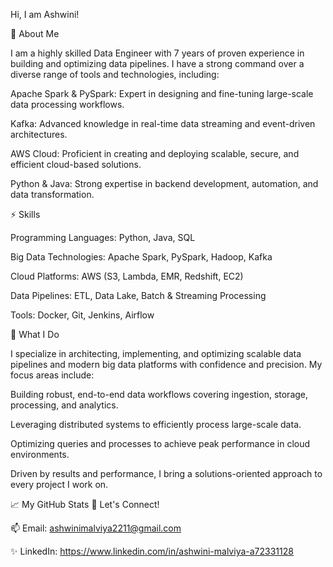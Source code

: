 Hi, I am Ashwini!

🌟 About Me

I am a highly skilled Data Engineer with 7 years of proven experience in building and optimizing data pipelines. I have a strong command over a diverse range of tools and technologies, including:

Apache Spark & PySpark: Expert in designing and fine-tuning large-scale data processing workflows.

Kafka: Advanced knowledge in real-time data streaming and event-driven architectures.

AWS Cloud: Proficient in creating and deploying scalable, secure, and efficient cloud-based solutions.

Python & Java: Strong expertise in backend development, automation, and data transformation.

⚡ Skills

Programming Languages: Python, Java, SQL

Big Data Technologies: Apache Spark, PySpark, Hadoop, Kafka

Cloud Platforms: AWS (S3, Lambda, EMR, Redshift, EC2)

Data Pipelines: ETL, Data Lake, Batch & Streaming Processing

Tools: Docker, Git, Jenkins, Airflow

🔨 What I Do

I specialize in architecting, implementing, and optimizing scalable data pipelines and modern big data platforms with confidence and precision. My focus areas include:

Building robust, end-to-end data workflows covering ingestion, storage, processing, and analytics.

Leveraging distributed systems to efficiently process large-scale data.

Optimizing queries and processes to achieve peak performance in cloud environments.

Driven by results and performance, I bring a solutions-oriented approach to every project I work on.

📈 My GitHub Stats
🤝 Let's Connect!

📫 Email: ashwinimalviya2211@gmail.com

✨ LinkedIn: https://www.linkedin.com/in/ashwini-malviya-a72331128
